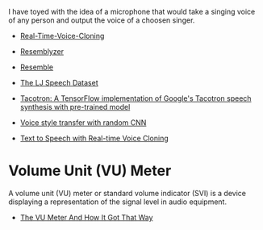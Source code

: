 
I have toyed with the idea of a microphone that would take a singing voice of any person and output the voice of a choosen singer.

* [Real-Time-Voice-Cloning](https://github.com/CorentinJ/Real-Time-Voice-Cloning)
* [Resemblyzer](https://github.com/resemble-ai/Resemblyzer)
* [Resemble](https://www.resemble.ai/)

* [The LJ Speech Dataset](https://keithito.com/LJ-Speech-Dataset/)

* [Tacotron: A TensorFlow implementation of Google's Tacotron speech synthesis with pre-trained model](https://github.com/keithito/tacotron)

* [Voice style transfer with random CNN](https://github.com/mazzzystar/randomCNN-voice-transfer)

* [Text to Speech with Real-time Voice Cloning](https://medium.com/wavy-engineering/text-to-speech-with-real-time-voice-cloning-16346127742)

# Volume Unit (VU) Meter
A volume unit (VU) meter or standard volume indicator (SVI) is a device displaying a representation of the signal level in audio equipment.

* [The VU Meter And How It Got That Way](https://hackaday.com/2018/08/09/the-vu-meter-and-how-it-got-that-way/)

